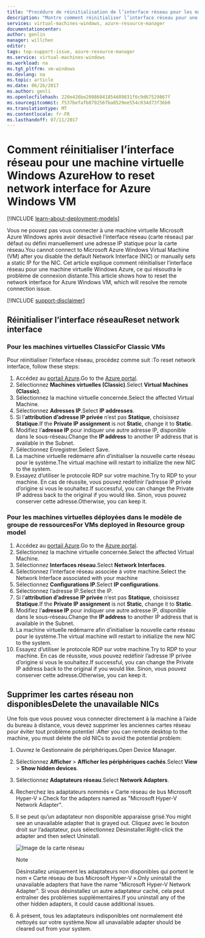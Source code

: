 ```yaml
---
title: "Procédure de réinitialisation de l’interface réseau pour les machines virtuelles Windows Azure | Microsoft Docs"
description: "Montre comment réinitialiser l’interface réseau pour une machine virtuelle Windows Azure"
services: virtual-machines-windows, azure-resource-manager
documentationcenter: 
author: genlin
manager: willchen
editor: 
tags: top-support-issue, azure-resource-manager
ms.service: virtual-machines-windows
ms.workload: na
ms.tgt_pltfrm: vm-windows
ms.devlang: na
ms.topic: article
ms.date: 06/26/2017
ms.author: genli
ms.openlocfilehash: 220e426be20086841854d89831f6c9d67529867f
ms.sourcegitcommit: f537befafb079256fba0529ee554c034d73f36b0
ms.translationtype: MT
ms.contentlocale: fr-FR
ms.lasthandoff: 07/11/2017
---
```

# <a name="how-to-reset-network-interface-for-azure-windows-vm"></a><span data-ttu-id="6c4f0-103">Comment réinitialiser l’interface réseau pour une machine virtuelle Windows Azure</span><span class="sxs-lookup"><span data-stu-id="6c4f0-103">How to reset network interface for Azure Windows VM</span></span> 

[!INCLUDE [learn-about-deployment-models](../../../includes/learn-about-deployment-models-both-include.md)]

<span data-ttu-id="6c4f0-104">Vous ne pouvez pas vous connecter à une machine virtuelle Microsoft Azure Windows après avoir désactivé l’interface réseau (carte réseau) par défaut ou défini manuellement une adresse IP statique pour la carte réseau.</span><span class="sxs-lookup"><span data-stu-id="6c4f0-104">You cannot connect to Microsoft Azure Windows Virtual Machine (VM) after you disable the default Network Interface (NIC) or manually sets a static IP for the NIC.</span></span> <span data-ttu-id="6c4f0-105">Cet article explique comment réinitialiser l’interface réseau pour une machine virtuelle Windows Azure, ce qui résoudra le problème de connexion distante.</span><span class="sxs-lookup"><span data-stu-id="6c4f0-105">This article shows how to reset the network interface for Azure Windows VM, which will resolve the remote connection issue.</span></span>

[!INCLUDE [support-disclaimer](../../../includes/support-disclaimer.md)]
## <a name="reset-network-interface"></a><span data-ttu-id="6c4f0-106">Réinitialiser l’interface réseau</span><span class="sxs-lookup"><span data-stu-id="6c4f0-106">Reset network interface</span></span>

### <a name="for-classic-vms"></a><span data-ttu-id="6c4f0-107">Pour les machines virtuelles Classic</span><span class="sxs-lookup"><span data-stu-id="6c4f0-107">For Classic VMs</span></span>

<span data-ttu-id="6c4f0-108">Pour réinitialiser l’interface réseau, procédez comme suit :</span><span class="sxs-lookup"><span data-stu-id="6c4f0-108">To reset network interface, follow these steps:</span></span>

1.  <span data-ttu-id="6c4f0-109">Accédez au [portail Azure]( https://ms.portal.azure.com).</span><span class="sxs-lookup"><span data-stu-id="6c4f0-109">Go to the [Azure portal]( https://ms.portal.azure.com).</span></span>
2.  <span data-ttu-id="6c4f0-110">Sélectionnez **Machines virtuelles (Classic)**.</span><span class="sxs-lookup"><span data-stu-id="6c4f0-110">Select **Virtual Machines (Classic)**.</span></span>
3.  <span data-ttu-id="6c4f0-111">Sélectionnez la machine virtuelle concernée.</span><span class="sxs-lookup"><span data-stu-id="6c4f0-111">Select the affected Virtual Machine.</span></span>
4.  <span data-ttu-id="6c4f0-112">Sélectionnez **Adresses IP**.</span><span class="sxs-lookup"><span data-stu-id="6c4f0-112">Select **IP addresses**.</span></span>
5.  <span data-ttu-id="6c4f0-113">Si l’**attribution d’adresse IP privée** n’est pas **Statique**, choisissez **Statique**.</span><span class="sxs-lookup"><span data-stu-id="6c4f0-113">If the **Private IP assignment**  is not  **Static**, change it to **Static**.</span></span>
6.  <span data-ttu-id="6c4f0-114">Modifiez l’**adresse IP** pour indiquer une autre adresse IP, disponible dans le sous-réseau.</span><span class="sxs-lookup"><span data-stu-id="6c4f0-114">Change the **IP address** to another IP address that is available in the Subnet.</span></span>
7.  <span data-ttu-id="6c4f0-115">Sélectionnez Enregistrer.</span><span class="sxs-lookup"><span data-stu-id="6c4f0-115">Select Save.</span></span>
8.  <span data-ttu-id="6c4f0-116">La machine virtuelle redémarre afin d’initialiser la nouvelle carte réseau pour le système.</span><span class="sxs-lookup"><span data-stu-id="6c4f0-116">The virtual machine will restart to initialize the new NIC to the system.</span></span>
9.  <span data-ttu-id="6c4f0-117">Essayez d’utiliser le protocole RDP sur votre machine.</span><span class="sxs-lookup"><span data-stu-id="6c4f0-117">Try to RDP to your machine.</span></span> <span data-ttu-id="6c4f0-118">En cas de réussite, vous pouvez redéfinir l’adresse IP privée d’origine si vous le souhaitez.</span><span class="sxs-lookup"><span data-stu-id="6c4f0-118">If successful, you can change the Private IP address back to the original if you would like.</span></span> <span data-ttu-id="6c4f0-119">Sinon, vous pouvez conserver cette adresse.</span><span class="sxs-lookup"><span data-stu-id="6c4f0-119">Otherwise, you can keep it.</span></span> 

### <a name="for-vms-deployed-in-resource-group-model"></a><span data-ttu-id="6c4f0-120">Pour les machines virtuelles déployées dans le modèle de groupe de ressources</span><span class="sxs-lookup"><span data-stu-id="6c4f0-120">For VMs deployed in Resource group model</span></span>

1.  <span data-ttu-id="6c4f0-121">Accédez au [portail Azure]( https://ms.portal.azure.com).</span><span class="sxs-lookup"><span data-stu-id="6c4f0-121">Go to the [Azure portal]( https://ms.portal.azure.com).</span></span>
2.  <span data-ttu-id="6c4f0-122">Sélectionnez la machine virtuelle concernée.</span><span class="sxs-lookup"><span data-stu-id="6c4f0-122">Select the affected Virtual Machine.</span></span>
3.  <span data-ttu-id="6c4f0-123">Sélectionnez **Interfaces réseau**.</span><span class="sxs-lookup"><span data-stu-id="6c4f0-123">Select **Network Interfaces**.</span></span>
4.  <span data-ttu-id="6c4f0-124">Sélectionnez l’interface réseau associée à votre machine.</span><span class="sxs-lookup"><span data-stu-id="6c4f0-124">Select the Network Interface associated with your machine</span></span>
5.  <span data-ttu-id="6c4f0-125">Sélectionnez **Configurations IP**.</span><span class="sxs-lookup"><span data-stu-id="6c4f0-125">Select **IP configurations**.</span></span>
6.  <span data-ttu-id="6c4f0-126">Sélectionnez l’adresse IP.</span><span class="sxs-lookup"><span data-stu-id="6c4f0-126">Select the IP.</span></span> 
7.  <span data-ttu-id="6c4f0-127">Si l’**attribution d’adresse IP privée** n’est pas **Statique**, choisissez **Statique**.</span><span class="sxs-lookup"><span data-stu-id="6c4f0-127">If the **Private IP assignment**  is not  **Static**, change it to **Static**.</span></span>
8.  <span data-ttu-id="6c4f0-128">Modifiez l’**adresse IP** pour indiquer une autre adresse IP, disponible dans le sous-réseau.</span><span class="sxs-lookup"><span data-stu-id="6c4f0-128">Change the **IP address** to another IP address that is available in the Subnet.</span></span>
9. <span data-ttu-id="6c4f0-129">La machine virtuelle redémarre afin d’initialiser la nouvelle carte réseau pour le système.</span><span class="sxs-lookup"><span data-stu-id="6c4f0-129">The virtual machine will restart to initialize the new NIC to the system.</span></span>
10. <span data-ttu-id="6c4f0-130">Essayez d’utiliser le protocole RDP sur votre machine.</span><span class="sxs-lookup"><span data-stu-id="6c4f0-130">Try to RDP to your machine.</span></span> <span data-ttu-id="6c4f0-131">En cas de réussite, vous pouvez redéfinir l’adresse IP privée d’origine si vous le souhaitez.</span><span class="sxs-lookup"><span data-stu-id="6c4f0-131">If successful, you can change the Private IP address back to the original if you would like.</span></span> <span data-ttu-id="6c4f0-132">Sinon, vous pouvez conserver cette adresse.</span><span class="sxs-lookup"><span data-stu-id="6c4f0-132">Otherwise, you can keep it.</span></span> 

## <a name="delete-the-unavailable-nics"></a><span data-ttu-id="6c4f0-133">Supprimer les cartes réseau non disponibles</span><span class="sxs-lookup"><span data-stu-id="6c4f0-133">Delete the unavailable NICs</span></span>
<span data-ttu-id="6c4f0-134">Une fois que vous pouvez vous connecter directement à la machine à l’aide du bureau à distance, vous devez supprimer les anciennes cartes réseau pour éviter tout problème potentiel :</span><span class="sxs-lookup"><span data-stu-id="6c4f0-134">After you can remote desktop to the machine, you must delete the old NICs to avoid the potential problem:</span></span>

1.  <span data-ttu-id="6c4f0-135">Ouvrez le Gestionnaire de périphériques.</span><span class="sxs-lookup"><span data-stu-id="6c4f0-135">Open Device Manager.</span></span>
2.  <span data-ttu-id="6c4f0-136">Sélectionnez **Afficher** > **Afficher les périphériques cachés**.</span><span class="sxs-lookup"><span data-stu-id="6c4f0-136">Select **View** > **Show hidden devices**.</span></span>
3.  <span data-ttu-id="6c4f0-137">Sélectionnez **Adaptateurs réseau**.</span><span class="sxs-lookup"><span data-stu-id="6c4f0-137">Select **Network Adapters**.</span></span> 
4.  <span data-ttu-id="6c4f0-138">Recherchez les adaptateurs nommés « Carte réseau de bus Microsoft Hyper-V ».</span><span class="sxs-lookup"><span data-stu-id="6c4f0-138">Check for the adapters named as "Microsoft Hyper-V Network Adapter".</span></span>
5.  <span data-ttu-id="6c4f0-139">Il se peut qu’un adaptateur non disponible apparaisse grisé.</span><span class="sxs-lookup"><span data-stu-id="6c4f0-139">You might see an unavailable adapter that is grayed out.</span></span> <span data-ttu-id="6c4f0-140">Cliquez avec le bouton droit sur l’adaptateur, puis sélectionnez Désinstaller.</span><span class="sxs-lookup"><span data-stu-id="6c4f0-140">Right-click the adapter and then select Uninstall.</span></span>

    ![Image de la carte réseau](media/reset-network-interface/nicpage.png)

    > [!NOTE]
    > <span data-ttu-id="6c4f0-142">Désinstallez uniquement les adaptateurs non disponibles qui portent le nom « Carte réseau de bus Microsoft Hyper-V ».</span><span class="sxs-lookup"><span data-stu-id="6c4f0-142">Only uninstall the unavailable adapters that have the name "Microsoft Hyper-V Network Adapter".</span></span> <span data-ttu-id="6c4f0-143">Si vous désinstallez un autre adaptateur caché, cela peut entraîner des problèmes supplémentaires.</span><span class="sxs-lookup"><span data-stu-id="6c4f0-143">If you uninstall any of the other hidden adapters, it could cause additional issues.</span></span>
    >
    >

6.  <span data-ttu-id="6c4f0-144">À présent, tous les adaptateurs indisponibles ont normalement été nettoyés sur votre système.</span><span class="sxs-lookup"><span data-stu-id="6c4f0-144">Now all unavailable adapter should be cleared out from your system.</span></span>